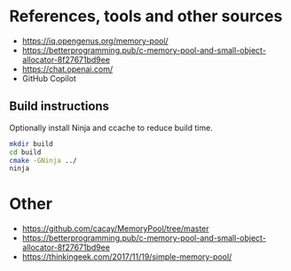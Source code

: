 # References, tools and other sources

- https://iq.opengenus.org/memory-pool/
- https://betterprogramming.pub/c-memory-pool-and-small-object-allocator-8f27671bd9ee
- https://chat.openai.com/
- GitHub Copilot

## Build instructions

Optionally install Ninja and ccache to reduce build time.

``` bash
mkdir build
cd build
cmake -GNinja ../
ninja
```

# Other

- https://github.com/cacay/MemoryPool/tree/master
- https://betterprogramming.pub/c-memory-pool-and-small-object-allocator-8f27671bd9ee
- https://thinkingeek.com/2017/11/19/simple-memory-pool/
